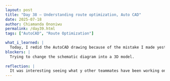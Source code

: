 ```yaml
---
layout: post
title: "Day 38 – Understanding route optimization, Auto CAD"
date: 2025-07-18
author: Chiamanda Ononiwu
permalink: /day39.html
tags: ["AutoCAD", "Route Optimization"]

what_i_learned: |
  Today, I redid the AutoCAD drawing because of the mistake I made yesterday. I also tried learning how to change it into a 3D model. I wasn't able to but I tried by watching different youtube videos. My teammates who worked on the route optimization part explained the code to me. We also made our weekly video
blockers: |
  Trying to change the schematic diagram into a 3D model.
  
reflection: |
  It was interesting seeing what y other teammates have been working on. Understanding what they did for route optimization was a bit challenging just ooking at it. However, he really explained it well. So there was no problem . We also started brainstorming for our 90 seconds elevator pitch. Everyone had amazing ideas. But, we were not able to come to conclusion on any idea yet. 
---
```

